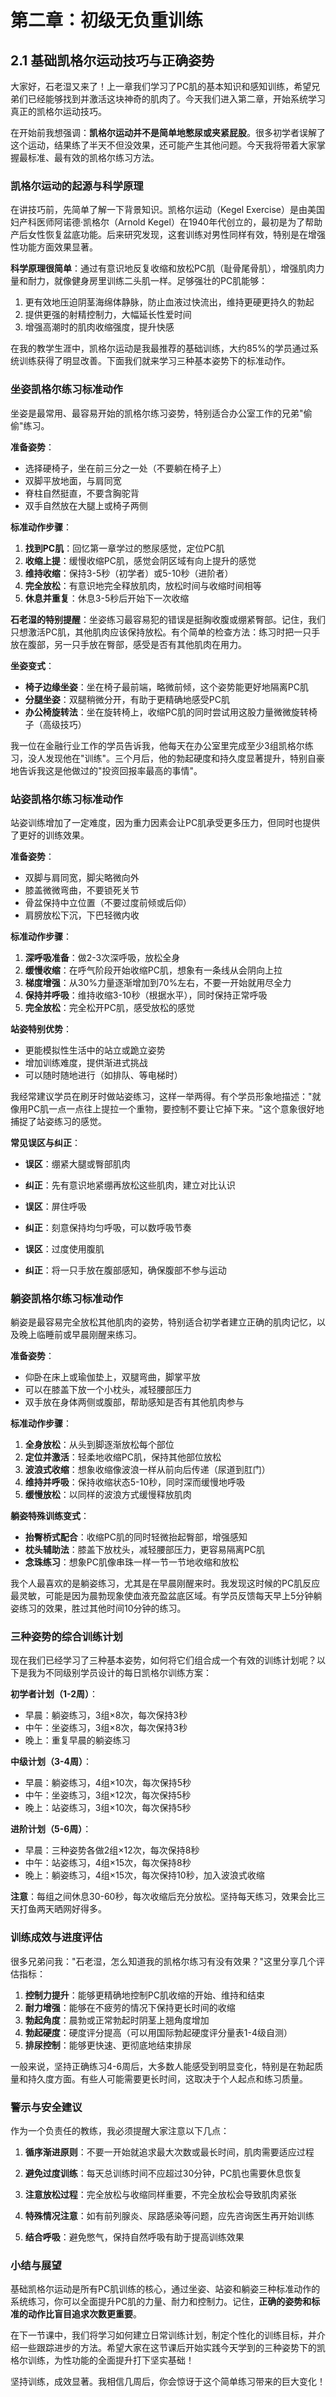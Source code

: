 # 第二章：初级无负重训练

## 2.1 基础凯格尔运动技巧与正确姿势

大家好，石老湿又来了！上一章我们学习了PC肌的基本知识和感知训练，希望兄弟们已经能够找到并激活这块神奇的肌肉了。今天我们进入第二章，开始系统学习真正的凯格尔运动技巧。

在开始前我想强调：**凯格尔运动并不是简单地憋尿或夹紧屁股**。很多初学者误解了这个运动，结果练了半天不但没效果，还可能产生其他问题。今天我将带着大家掌握最标准、最有效的凯格尔练习方法。

### 凯格尔运动的起源与科学原理

在讲技巧前，先简单了解一下背景知识。凯格尔运动（Kegel Exercise）是由美国妇产科医师阿诺德·凯格尔（Arnold Kegel）在1940年代创立的，最初是为了帮助产后女性恢复盆底功能。后来研究发现，这套训练对男性同样有效，特别是在增强性功能方面效果显著。

**科学原理很简单**：通过有意识地反复收缩和放松PC肌（耻骨尾骨肌），增强肌肉力量和耐力，就像健身房里训练二头肌一样。足够强壮的PC肌能够：
1. 更有效地压迫阴茎海绵体静脉，防止血液过快流出，维持更硬更持久的勃起
2. 提供更强的射精控制力，大幅延长性爱时间
3. 增强高潮时的肌肉收缩强度，提升快感

在我的教学生涯中，凯格尔运动是我最推荐的基础训练，大约85%的学员通过系统训练获得了明显改善。下面我们就来学习三种基本姿势下的标准动作。

### 坐姿凯格尔练习标准动作

坐姿是最常用、最容易开始的凯格尔练习姿势，特别适合办公室工作的兄弟"偷偷"练习。

**准备姿势**：
- 选择硬椅子，坐在前三分之一处（不要躺在椅子上）
- 双脚平放地面，与肩同宽
- 脊柱自然挺直，不要含胸驼背
- 双手自然放在大腿上或椅子两侧

**标准动作步骤**：
1. **找到PC肌**：回忆第一章学过的憋尿感觉，定位PC肌
2. **收缩上提**：缓慢收缩PC肌，感觉会阴区域有向上提升的感觉
3. **维持收缩**：保持3-5秒（初学者）或5-10秒（进阶者）
4. **完全放松**：有意识地完全释放肌肉，放松时间与收缩时间相等
5. **休息并重复**：休息3-5秒后开始下一次收缩

**石老湿的特别提醒**：坐姿练习最容易犯的错误是挺胸收腹或绷紧臀部。记住，我们只想激活PC肌，其他肌肉应该保持放松。有个简单的检查方法：练习时把一只手放在腹部，另一只手放在臀部，感受是否有其他肌肉在用力。

**坐姿变式**：
- **椅子边缘坐姿**：坐在椅子最前端，略微前倾，这个姿势能更好地隔离PC肌
- **分腿坐姿**：双腿稍微分开，有助于更精确地感受PC肌
- **办公椅旋转法**：坐在旋转椅上，收缩PC肌的同时尝试用这股力量微微旋转椅子（高级技巧）

我一位在金融行业工作的学员告诉我，他每天在办公室里完成至少3组凯格尔练习，没人发现他在"训练"。三个月后，他的勃起硬度和持久度显著提升，特别自豪地告诉我这是他做过的"投资回报率最高的事情"。

### 站姿凯格尔练习标准动作

站姿训练增加了一定难度，因为重力因素会让PC肌承受更多压力，但同时也提供了更好的训练效果。

**准备姿势**：
- 双脚与肩同宽，脚尖略微向外
- 膝盖微微弯曲，不要锁死关节
- 骨盆保持中立位置（不要过度前倾或后仰）
- 肩膀放松下沉，下巴轻微内收

**标准动作步骤**：
1. **深呼吸准备**：做2-3次深呼吸，放松全身
2. **缓慢收缩**：在呼气阶段开始收缩PC肌，想象有一条线从会阴向上拉
3. **梯度增强**：从30%力量逐渐增加到70%左右，不要一开始就用尽全力
4. **保持并呼吸**：维持收缩3-10秒（根据水平），同时保持正常呼吸
5. **完全放松**：完全松开PC肌，感受放松的感觉

**站姿特别优势**：
- 更能模拟性生活中的站立或跪立姿势
- 增加训练难度，提供渐进式挑战
- 可以随时随地进行（如排队、等电梯时）

我经常建议学员在刷牙时做站姿练习，这样一举两得。有个学员形象地描述："就像用PC肌一点一点往上提拉一个重物，要控制不要让它掉下来。"这个意象很好地捕捉了站姿练习的感觉。

**常见误区与纠正**：
- **误区**：绷紧大腿或臀部肌肉
- **纠正**：先有意识地紧绷再放松这些肌肉，建立对比认识

- **误区**：屏住呼吸
- **纠正**：刻意保持均匀呼吸，可以数呼吸节奏

- **误区**：过度使用腹肌
- **纠正**：将一只手放在腹部感知，确保腹部不参与运动

### 躺姿凯格尔练习标准动作

躺姿是最容易完全放松其他肌肉的姿势，特别适合初学者建立正确的肌肉记忆，以及晚上临睡前或早晨刚醒来练习。

**准备姿势**：
- 仰卧在床上或瑜伽垫上，双腿弯曲，脚掌平放
- 可以在膝盖下放一个小枕头，减轻腰部压力
- 双手放在身体两侧或腹部，帮助感知是否有其他肌肉参与

**标准动作步骤**：
1. **全身放松**：从头到脚逐渐放松每个部位
2. **定位并激活**：轻柔地收缩PC肌，保持其他部位放松
3. **波浪式收缩**：想象收缩像波浪一样从前向后传递（尿道到肛门）
4. **维持并呼吸**：保持收缩状态5-10秒，同时深而缓慢地呼吸
5. **缓慢放松**：以同样的波浪方式缓慢释放肌肉

**躺姿特殊训练变式**：
- **抬臀桥式配合**：收缩PC肌的同时轻微抬起臀部，增强感知
- **枕头辅助法**：膝盖下放枕头，减轻腰部压力，更容易隔离PC肌
- **念珠练习**：想象PC肌像串珠一样一节一节地收缩和放松

我个人最喜欢的是躺姿练习，尤其是在早晨刚醒来时。我发现这时候的PC肌反应最灵敏，可能是因为晨勃现象使血液充盈盆底区域。有学员反馈每天早上5分钟躺姿练习的效果，胜过其他时间10分钟的练习。

### 三种姿势的综合训练计划

现在我们已经学习了三种基本姿势，如何将它们组合成一个有效的训练计划呢？以下是我为不同级别学员设计的每日凯格尔训练方案：

**初学者计划（1-2周）**：
- 早晨：躺姿练习，3组×8次，每次保持3秒
- 中午：坐姿练习，3组×8次，每次保持3秒
- 晚上：重复早晨的躺姿练习

**中级计划（3-4周）**：
- 早晨：躺姿练习，4组×10次，每次保持5秒
- 中午：坐姿练习，3组×12次，每次保持5秒
- 晚上：站姿练习，3组×10次，每次保持5秒

**进阶计划（5-6周）**：
- 早晨：三种姿势各做2组×12次，每次保持8秒
- 中午：站姿练习，4组×15次，每次保持8秒
- 晚上：躺姿练习，4组×15次，每次保持10秒，加入波浪式收缩

**注意**：每组之间休息30-60秒，每次收缩后充分放松。坚持每天练习，效果会比三天打鱼两天晒网好得多。

### 训练成效与进度评估

很多兄弟问我："石老湿，怎么知道我的凯格尔练习有没有效果？"这里分享几个评估指标：

1. **控制力提升**：能够更精确地控制PC肌收缩的开始、维持和结束
2. **耐力增强**：能够在不疲劳的情况下保持更长时间的收缩
3. **勃起角度**：晨勃或正常勃起时阴茎上翘角度增加
4. **勃起硬度**：硬度评分提高（可以用国际勃起硬度评分量表1-4级自测）
5. **排尿控制**：能够更快速、更彻底地结束排尿

一般来说，坚持正确练习4-6周后，大多数人能感受到明显变化，特别是在勃起质量和持久度方面。有些人可能需要更长时间，这取决于个人起点和练习质量。

### 警示与安全建议

作为一个负责任的教练，我必须提醒大家注意以下几点：

1. **循序渐进原则**：不要一开始就追求最大次数或最长时间，肌肉需要适应过程

2. **避免过度训练**：每天总训练时间不应超过30分钟，PC肌也需要休息恢复

3. **注意放松过程**：完全放松与收缩同样重要，不完全放松会导致肌肉紧张

4. **特殊情况注意**：如有前列腺炎、尿路感染等问题，应先咨询医生再开始训练

5. **结合呼吸**：避免憋气，保持自然呼吸有助于提高训练效果

### 小结与展望

基础凯格尔运动是所有PC肌训练的核心，通过坐姿、站姿和躺姿三种标准动作的系统练习，你可以全面提升PC肌的力量、耐力和控制力。记住，**正确的姿势和标准的动作比盲目追求次数更重要**。

在下一节课中，我们将学习如何建立日常训练计划，制定个性化的训练目标，并介绍一些跟踪进步的方法。希望大家在这节课后开始实践今天学到的三种姿势下的凯格尔训练，为性功能的全面提升打下坚实基础！

坚持训练，成效显著。我相信几周后，你会惊讶于这个简单练习带来的巨大变化！ 